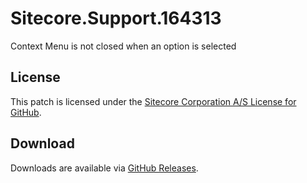 # Sitecore.Support.164313
Context Menu is not closed when an option is selected

## License  
This patch is licensed under the [Sitecore Corporation A/S License for GitHub](https://github.com/sitecoresupport/Sitecore.Support.164313/blob/master/LICENSE).  

## Download  
Downloads are available via [GitHub Releases](https://github.com/sitecoresupport/Sitecore.Support.164313/releases).  

